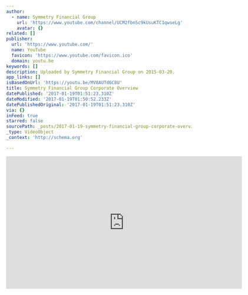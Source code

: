```yaml
---
author:
  - name: Symmetry Financial Group
    url: 'https://www.youtube.com/channel/UCM2fbnSc9kUsuKTC1qwseLg'
    avatar: {}
related: []
publisher:
  url: 'https://www.youtube.com/'
  name: YouTube
  favicon: 'https://www.youtube.com/favicon.ico'
  domain: youtu.be
keywords: []
description: Uploaded by Symmetry Financial Group on 2015-03-20.
app_links: []
isBasedOnUrl: 'https://youtu.be/MV8AUTd6C8U'
title: Symmetry Financial Group Corporate Overview
datePublished: '2017-01-19T01:51:23.310Z'
dateModified: '2017-01-19T01:50:52.233Z'
datePublishedOriginal: '2017-01-19T01:51:23.310Z'
via: {}
inFeed: true
starred: false
sourcePath: _posts/2017-01-19-symmetry-financial-group-corporate-overview.md
_type: VideoObject
_context: 'http://schema.org'

---
```

<iframe src="https://cdn.embedly.com/widgets/media.html?src=https%3A%2F%2Fwww.youtube.com%2Fembed%2FMV8AUTd6C8U%3Ffeature%3Doembed&amp;url=http%3A%2F%2Fwww.youtube.com%2Fwatch%3Fv%3DMV8AUTd6C8U&amp;image=https%3A%2F%2Fi.ytimg.com%2Fvi%2FMV8AUTd6C8U%2Fhqdefault.jpg&amp;key=b7d04c9b404c499eba89ee7072e1c4f7&amp;type=text%2Fhtml&amp;schema=youtube" width="640" height="360" scrolling="no" frameborder="0" allowfullscreen="" style=""></iframe>